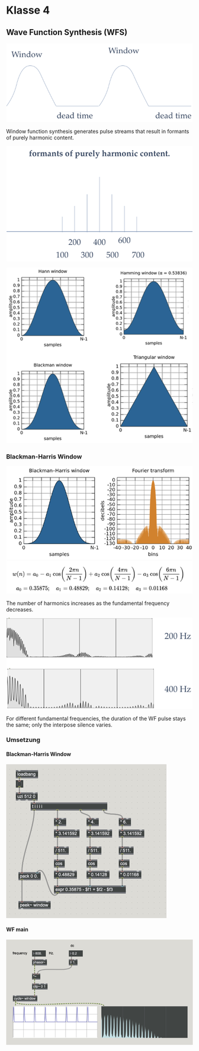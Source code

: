 # Klasse 4



## Wave Function Synthesis (WFS)

![](k4/wfs.png)

Window function synthesis generates pulse streams that result in formants of purely harmonic content.

![](k4/pureformant.png)


![](k4/window.png)

### Blackman-Harris Window
![](k4/blackman.png)
![](k4/math.png)

The number of harmonics increases as the fundamental frequency decreases.

![](k4/wfs_spectrum.png)

For different fundamental frequencies, the duration of the WF pulse stays the same; only the interpose silence varies.

### Umsetzung

#### Blackman-Harris Window
![](k4/black_max.png)

#### WF main

![](k4/window_function.png)






